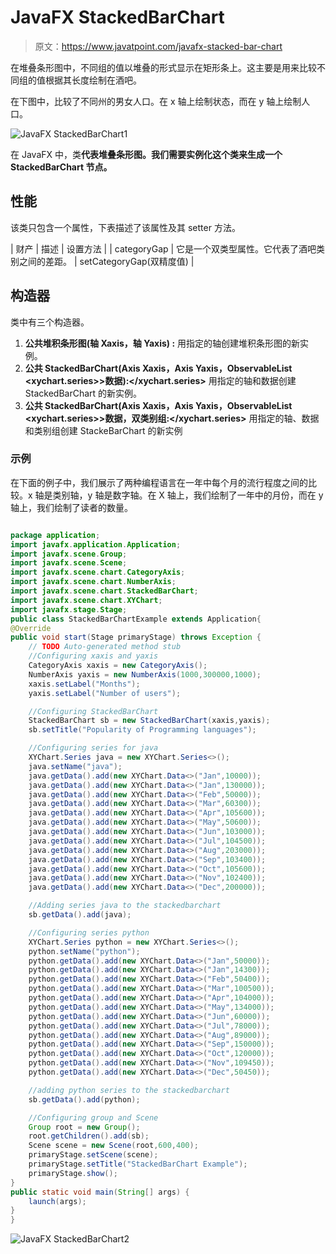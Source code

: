 # JavaFX StackedBarChart

> 原文：<https://www.javatpoint.com/javafx-stacked-bar-chart>

在堆叠条形图中，不同组的值以堆叠的形式显示在矩形条上。这主要是用来比较不同组的值根据其长度绘制在酒吧。

在下图中，比较了不同州的男女人口。在 x 轴上绘制状态，而在 y 轴上绘制人口。

![JavaFX StackedBarChart1](../img/44bc24674ed6f5a004b95ad383114814.png)

在 JavaFX 中，类**代表堆叠条形图。我们需要实例化这个类来生成一个 StackedBarChart 节点。**

## 性能

该类只包含一个属性，下表描述了该属性及其 setter 方法。

| 财产 | 描述 | 设置方法 |
| categoryGap | 它是一个双类型属性。它代表了酒吧类别之间的差距。 | setCategoryGap(双精度值) |

## 构造器

类中有三个构造器。

1.  **公共堆积条形图(轴 <x>Xaxis，轴 <y>Yaxis) :</y></x>** 用指定的轴创建堆积条形图的新实例。
2.  **公共 StackedBarChart(Axis <x>Xaxis，Axis <y>Yaxis，ObservableList <xychart.series>>数据):</xychart.series></y></x>** 用指定的轴和数据创建 StackedBarChart 的新实例。
3.  **公共 StackedBarChart(Axis <x>Xaxis，Axis <y>Yaxis，ObservableList <xychart.series>>数据，双类别组:</xychart.series></y></x>** 用指定的轴、数据和类别组创建 StackeBarChart 的新实例

### 示例

在下面的例子中，我们展示了两种编程语言在一年中每个月的流行程度之间的比较。x 轴是类别轴，y 轴是数字轴。在 X 轴上，我们绘制了一年中的月份，而在 y 轴上，我们绘制了读者的数量。

```java

package application;
import javafx.application.Application;
import javafx.scene.Group;
import javafx.scene.Scene;
import javafx.scene.chart.CategoryAxis;
import javafx.scene.chart.NumberAxis;
import javafx.scene.chart.StackedBarChart;
import javafx.scene.chart.XYChart;
import javafx.stage.Stage;
public class StackedBarChartExample extends Application{
@Override
public void start(Stage primaryStage) throws Exception {
	// TODO Auto-generated method stub
	//Configuring xaxis and yaxis 
	CategoryAxis xaxis = new CategoryAxis();
	NumberAxis yaxis = new NumberAxis(1000,300000,1000);
	xaxis.setLabel("Months");
	yaxis.setLabel("Number of users");

	//Configuring StackedBarChart 
	StackedBarChart sb = new StackedBarChart(xaxis,yaxis);
	sb.setTitle("Popularity of Programming languages");

	//Configuring series for java
	XYChart.Series java = new XYChart.Series<>();
	java.setName("java");
	java.getData().add(new XYChart.Data<>("Jan",10000));
	java.getData().add(new XYChart.Data<>("Jan",130000));
	java.getData().add(new XYChart.Data<>("Feb",50000));
	java.getData().add(new XYChart.Data<>("Mar",60300));
	java.getData().add(new XYChart.Data<>("Apr",105600));
	java.getData().add(new XYChart.Data<>("May",50600));
	java.getData().add(new XYChart.Data<>("Jun",103000));
	java.getData().add(new XYChart.Data<>("Jul",104500));
	java.getData().add(new XYChart.Data<>("Aug",203000));
	java.getData().add(new XYChart.Data<>("Sep",103400));
	java.getData().add(new XYChart.Data<>("Oct",105600));
	java.getData().add(new XYChart.Data<>("Nov",102400));
	java.getData().add(new XYChart.Data<>("Dec",200000));

	//Adding series java to the stackedbarchart
	sb.getData().add(java);

	//Configuring series python 
	XYChart.Series python = new XYChart.Series<>();
	python.setName("python");
	python.getData().add(new XYChart.Data<>("Jan",50000));
	python.getData().add(new XYChart.Data<>("Jan",14300));
	python.getData().add(new XYChart.Data<>("Feb",50400));
	python.getData().add(new XYChart.Data<>("Mar",100500));
	python.getData().add(new XYChart.Data<>("Apr",104000));
	python.getData().add(new XYChart.Data<>("May",134000));
	python.getData().add(new XYChart.Data<>("Jun",60000));
	python.getData().add(new XYChart.Data<>("Jul",78000));
	python.getData().add(new XYChart.Data<>("Aug",89000));
	python.getData().add(new XYChart.Data<>("Sep",150000));
	python.getData().add(new XYChart.Data<>("Oct",120000));
	python.getData().add(new XYChart.Data<>("Nov",109450));
	python.getData().add(new XYChart.Data<>("Dec",50450));

	//adding python series to the stackedbarchart 
	sb.getData().add(python);

	//Configuring group and Scene 
	Group root = new Group();
	root.getChildren().add(sb);
	Scene scene = new Scene(root,600,400);
	primaryStage.setScene(scene);
	primaryStage.setTitle("StackedBarChart Example");
	primaryStage.show();		
}
public static void main(String[] args) {
	launch(args);
}
}

```

![JavaFX StackedBarChart2](../img/4dfbc600d42ceacfee63373ab7182f1d.png)